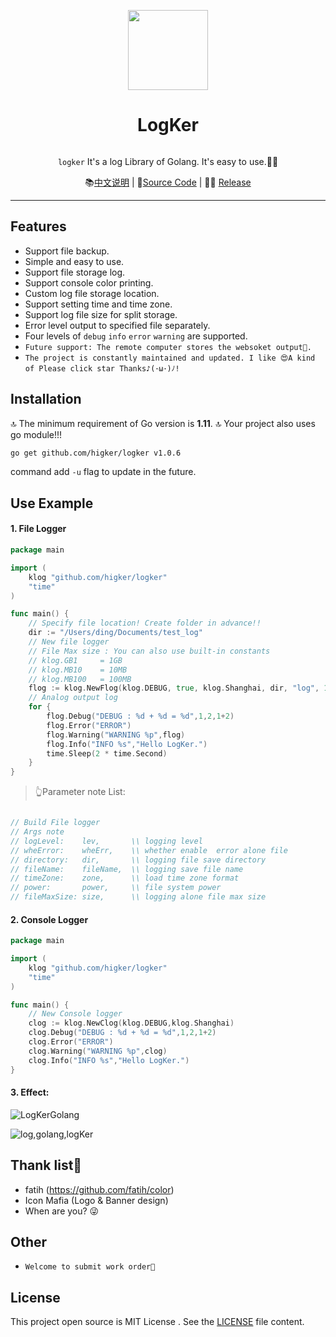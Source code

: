 <p align="center">
    <a href="https://github.com/Higker/logker/"><img src="https://i.loli.net/2020/04/18/9JnSbmkist8dUaC.png" width="128"/></a>
    <h1 align="center">LogKer</h1>
</p>
<p align="center"><code>
logker</code> It's a log Library of Golang. It's easy to use.👨‍💻‍</p>

<p align="center">
    📚<a href="https://github.com/Higker/logker/readme_zh.md" target="_blank">中文说明</a> | 
    🤩<a href="https://github.com/Higker/logker/" target="_blank">Source Code</a> | 
    👨‍💻‍ <a href="https://github.com/Higker/logker/releases" target="_blank">Release</a> 
</p>

---

## Features

- Support file backup.
- Simple and easy to use.
- Support file storage log.
- Support console color printing.
- Custom log file storage location.
- Support setting time and time zone.
- Support log file size for split storage.
- Error level output to specified file separately.
- Four levels of `debug` `info` `error` `warning` are supported.
- `Future support: The remote computer stores the websoket output🙏.`
- `The project is constantly maintained and updated. I like 😍A kind of Please click star Thanks♪(･ω･)ﾉ!`


## Installation

🔝 The minimum requirement of Go version is **1.11**.
🔝 Your project also uses go module!!!

```bash
go get github.com/higker/logker v1.0.6
```

command add `-u` flag to update in the future.


## Use Example
#### 1. File Logger
```go
package main

import (
	klog "github.com/higker/logker"
	"time"
)

func main() {
	// Specify file location! Create folder in advance!!
	dir := "/Users/ding/Documents/test_log"
	// New file logger
	// File Max size : You can also use built-in constants
	// klog.GB1  	= 1GB
	// klog.MB10  	= 10MB
 	// klog.MB100	= 100MB
	flog := klog.NewFlog(klog.DEBUG, true, klog.Shanghai, dir, "log", 10*1024, 0777)
	// Analog output log
	for {
		flog.Debug("DEBUG : %d + %d = %d",1,2,1+2)
		flog.Error("ERROR")
		flog.Warning("WARNING %p",flog)
		flog.Info("INFO %s","Hello LogKer.")
		time.Sleep(2 * time.Second)
	}
}
```
> 👆Parameter note List:
```go

// Build File logger
// Args note
// logLevel:    lev,       \\ logging level
// wheError:    wheErr,    \\ whether enable  error alone file
// directory:   dir,	   \\ logging file save directory
// fileName:    fileName,  \\ logging save file name
// timeZone:    zone,	   \\ load time zone format
// power:       power,     \\ file system power
// fileMaxSize: size,      \\ logging alone file max size
```

#### 2. Console Logger

```go
package main

import (
	klog "github.com/higker/logker"
	"time"
)

func main() {
	// New Console logger
	clog := klog.NewClog(klog.DEBUG,klog.Shanghai)
	clog.Debug("DEBUG : %d + %d = %d",1,2,1+2)
	clog.Error("ERROR")
	clog.Warning("WARNING %p",clog)
	clog.Info("INFO %s","Hello LogKer.")
}
```
#### 3. Effect:
![LogKerGolang](https://i.loli.net/2020/04/18/Jjv82WDsyGtCaEH.png)

![log,golang,logKer](https://i.loli.net/2020/04/18/mJnvBp7oXwd8KSU.png)

## Thank list🤝
- fatih (https://github.com/fatih/color)
- Icon Mafia (Logo & Banner design)
- When are you? 😜

## Other 
- `Welcome to submit work order👏`

## License

This project open source is MIT License
. See the [LICENSE](LICENSE) file content.